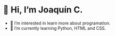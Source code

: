 # 👋 Hi, I’m Joaquín C.
- 👀 I’m interested in learn more about programation.
- 🌱 I’m currently learning Python, HTML and CSS.
